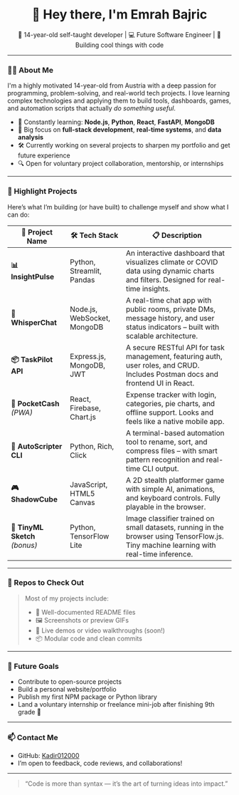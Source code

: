 <h1 align="center">👋 Hey there, I'm Emrah Bajric</h1>
<p align="center">
  🧠 14-year-old self-taught developer | 💻 Future Software Engineer | 🚀 Building cool things with code
</p>

---

### 🧑‍💻 About Me

I'm a highly motivated 14-year-old from Austria with a deep passion for programming, problem-solving, and real-world tech projects. I love learning complex technologies and applying them to build tools, dashboards, games, and automation scripts that actually *do something useful*.

- 🧠 Constantly learning: **Node.js**, **Python**, **React**, **FastAPI**, **MongoDB**
- 🚀 Big focus on **full-stack development**, **real-time systems**, and **data analysis**
- 🛠️ Currently working on several projects to sharpen my portfolio and get future experience
- 🔍 Open for voluntary project collaboration, mentorship, or internships

---

### 💼 Highlight Projects

Here’s what I’m building (or have built) to challenge myself and show what I can do:

| 🌟 Project Name | 🛠️ Tech Stack | 📋 Description |
|----------------|---------------|----------------|
| **📊 InsightPulse** | Python, Streamlit, Pandas | An interactive dashboard that visualizes climate or COVID data using dynamic charts and filters. Designed for real-time insights. |
| **💬 WhisperChat** | Node.js, WebSocket, MongoDB | A real-time chat app with public rooms, private DMs, message history, and user status indicators – built with scalable architecture. |
| **📦 TaskPilot API** | Express.js, MongoDB, JWT | A secure RESTful API for task management, featuring auth, user roles, and CRUD. Includes Postman docs and frontend UI in React. |
| **📱 PocketCash** *(PWA)* | React, Firebase, Chart.js | Expense tracker with login, categories, pie charts, and offline support. Looks and feels like a native mobile app. |
| **🧠 AutoScripter CLI** | Python, Rich, Click | A terminal-based automation tool to rename, sort, and compress files – with smart pattern recognition and real-time CLI output. |
| **🎮 ShadowCube** | JavaScript, HTML5 Canvas | A 2D stealth platformer game with simple AI, animations, and keyboard controls. Fully playable in the browser. |
| **🤖 TinyML Sketch** *(bonus)* | Python, TensorFlow Lite | Image classifier trained on small datasets, running in the browser using TensorFlow.js. Tiny machine learning with real-time inference. |

---

### 📂 Repos to Check Out

> Most of my projects include:
> - 📄 Well-documented README files
> - 🖼️ Screenshots or preview GIFs
> - 🔗 Live demos or video walkthroughs (soon!)
> - 📦 Modular code and clean commits

---

### 🚀 Future Goals

- Contribute to open-source projects
- Build a personal website/portfolio
- Publish my first NPM package or Python library
- Land a voluntary internship or freelance mini-job after finishing 9th grade 🎯

---

### 📫 Contact Me

 - GitHub: [Kadir012000](https://github.com/Kadir012000)
 - I’m open to feedback, code reviews, and collaborations!

---

> “Code is more than syntax — it’s the art of turning ideas into impact.”
